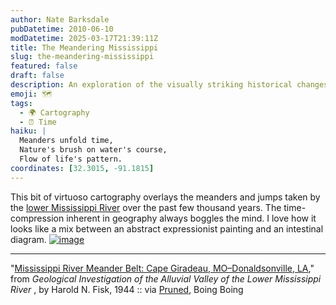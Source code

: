 ```yaml
---
author: Nate Barksdale
pubDatetime: 2010-06-10
modDatetime: 2025-03-17T21:39:11Z
title: The Meandering Mississippi
slug: the-meandering-mississippi
featured: false
draft: false
description: An exploration of the visually striking historical changes in the lower Mississippi River's path, illustrated through a stunning map overlaying its meanders over millennia.
emoji: 🗺️
tags:
  - 🌍 Cartography
  - ⏰ Time
haiku: |
  Meanders unfold time,  
  Nature's brush on water's course,  
  Flow of life's pattern.
coordinates: [32.3015, -91.1815]
---
```


This bit of virtuoso cartography overlays the meanders and jumps taken by the [lower Mississippi River](http://maps.google.com/maps?f=d&source=s_d&saddr=Cape+Girardeau,+MO&daddr=Donaldsonville,+LA&hl=en&geocode=&mra=ls&sll=37.305884,-89.518148&sspn=0.163576,0.421944&g=Cape+Girardeau,+MO&ie=UTF8&z=6) over the past few thousand years. The time-compression inherent in geography always boggles the mind. I love how it looks like a mix between an abstract expressionist painting and an intestinal diagram. [![image](http://culture-making.com/media/76503013_cad89c9916_o.jpg)](http://pruned.blogspot.com/2005/06/geological-investigation-of-alluvial.html)

---

"[Mississippi River Meander Belt: Cape Giradeau, MO–Donaldsonville, LA](http://pruned.blogspot.com/2005/06/geological-investigation-of-alluvial.html)," from _Geological Investigation of the Alluvial Valley of the Lower Mississippi River_ , by Harold N. Fisk, 1944 :: via [Pruned](http://pruned.blogspot.com/2005/06/geological-investigation-of-alluvial.html), Boing Boing
